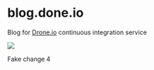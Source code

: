 blog.done.io
===========

Blog for [Drone.io](https://drone.io) continuous integration service

[![](https://drone.io/drone/blog.drone.io/status.png)](https://drone.io/drone/blog.drone.io/latest)

Fake change 4


